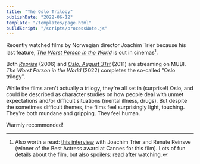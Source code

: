 ```yaml
---
title: "The Oslo Trilogy"
publishDate: "2022-06-12"
template: "/templates/page.html"
buildScript: "/scripts/processNote.js"
---
```


Recently watched films by Norwegian director Joachim Trier because his last feature, [_The Worst Person in the World_](<https://en.wikipedia.org/wiki/The_Worst_Person_in_the_World_(film)>) is out in cinemas[^1].

Both [_Reprise_](<https://en.wikipedia.org/wiki/Reprise_(film)>) (2006) and [_Oslo, August 31st_](https://en.wikipedia.org/wiki/Oslo,_August_31st) (2011) are streaming on MUBI. _The Worst Person in the World_ (2022) completes the so-called "Oslo trilogy".

While the films aren't actually a trilogy, they're all set in (surprise!) Oslo, and could be described as character studies on how people deal with unmet expectations and/or difficult situations (mental illness, drugs). But despite the sometimes difficult themes, the films feel surprisingly light, touching. They're both mundane and gripping. They feel human.

Warmly recommended!

[^1]: Also worth a read: [this interview](https://moveablefest.com/joachim-trier-worst-person-in-the-world/) with Joachim Trier and Renate Reinsve (winner of the Best Actress award at Cannes for this film). Lots of fun details about the film, but also spoilers: read after watching.
